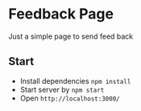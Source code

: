 # Feedback Page

Just a simple page to send feed back

## Start

- Install dependencies `npm install`
- Start server by `npm start`
- Open `http://localhost:3000/`

